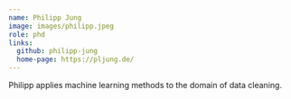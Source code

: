 ```yaml
---
name: Philipp Jung
image: images/philipp.jpeg
role: phd
links:
  github: philipp-jung
  home-page: https://pljung.de/
---
```


Philipp applies machine learning methods to the domain of data cleaning.

